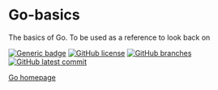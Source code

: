 # Go-basics
The basics of Go. To be used as a reference to look back on

[![Generic badge](https://img.shields.io/badge/go-1.21.2-<COLOR>.svg)](https://shields.io/) 
[![GitHub license](https://badgen.net/github/license/AndyDHaines/go-basics)](https://github.com/AndyDHaines/go-basics/blob/main/LICENSE) 
[![GitHub branches](https://badgen.net/github/branches/AndyDHaines/go-basics)](https://github.com/AndyDHaines/go-basics/) 
[![GitHub latest commit](https://badgen.net/github/last-commit/AndyDHaines/go-basics)](https://github.com/AndyDHaines/go-basics/commits/)

[Go homepage](https://go.dev/)



